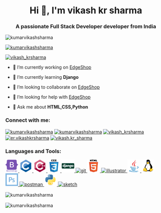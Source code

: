 <h1 align="center">Hi 👋, I'm vikash kr sharma</h1>
<h3 align="center">A passionate Full Stack Developer developer from India</h3>

<p align="left"> <img src="https://komarev.com/ghpvc/?username=kumarvikashsharma&label=Profile%20views&color=0e75b6&style=flat" alt="kumarvikashsharma" /> </p>

<p align="left"> <a href="https://github.com/ryo-ma/github-profile-trophy"><img src="https://github-profile-trophy.vercel.app/?username=kumarvikashsharma" alt="kumarvikashsharma" /></a> </p>

<p align="left"> <a href="https://twitter.com/vikash_krsharma" target="blank"><img src="https://img.shields.io/twitter/follow/vikash_krsharma?logo=twitter&style=for-the-badge" alt="vikash_krsharma" /></a> </p>

- 🔭 I’m currently working on [EdgeShop](https://github.com/kumarvikashsharma/EdgeShop.git)

- 🌱 I’m currently learning **Django**

- 👯 I’m looking to collaborate on [EdgeShop](https://github.com/kumarvikashsharma/EdgeShop.git)

- 🤝 I’m looking for help with [EdgeShop](https://github.com/kumarvikashsharma/EdgeShop.git)

- 💬 Ask me about **HTML,CSS,Python**

<h3 align="left">Connect with me:</h3>
<p align="left">
<a href="https://codepen.io/kumarvikashsharma" target="blank"><img align="center" src="https://raw.githubusercontent.com/rahuldkjain/github-profile-readme-generator/master/src/images/icons/Social/codepen.svg" alt="kumarvikashsharma" height="30" width="40" /></a>
<a href="https://dev.to/kumarvikashsharma" target="blank"><img align="center" src="https://raw.githubusercontent.com/rahuldkjain/github-profile-readme-generator/master/src/images/icons/Social/devto.svg" alt="kumarvikashsharma" height="30" width="40" /></a>
<a href="https://twitter.com/vikash_krsharma" target="blank"><img align="center" src="https://raw.githubusercontent.com/rahuldkjain/github-profile-readme-generator/master/src/images/icons/Social/twitter.svg" alt="vikash_krsharma" height="30" width="40" /></a>
<a href="https://fb.com/er.vikashkrsharma" target="blank"><img align="center" src="https://raw.githubusercontent.com/rahuldkjain/github-profile-readme-generator/master/src/images/icons/Social/facebook.svg" alt="er.vikashkrsharma" height="30" width="40" /></a>
<a href="https://instagram.com/vikash.kr_sharma" target="blank"><img align="center" src="https://raw.githubusercontent.com/rahuldkjain/github-profile-readme-generator/master/src/images/icons/Social/instagram.svg" alt="vikash.kr_sharma" height="30" width="40" /></a>
</p>

<h3 align="left">Languages and Tools:</h3>
<p align="left"> <a href="https://getbootstrap.com" target="_blank" rel="noreferrer"> <img src="https://raw.githubusercontent.com/devicons/devicon/master/icons/bootstrap/bootstrap-plain-wordmark.svg" alt="bootstrap" width="40" height="40"/> </a> <a href="https://www.cprogramming.com/" target="_blank" rel="noreferrer"> <img src="https://raw.githubusercontent.com/devicons/devicon/master/icons/c/c-original.svg" alt="c" width="40" height="40"/> </a> <a href="https://www.w3schools.com/cpp/" target="_blank" rel="noreferrer"> <img src="https://raw.githubusercontent.com/devicons/devicon/master/icons/cplusplus/cplusplus-original.svg" alt="cplusplus" width="40" height="40"/> </a> <a href="https://www.w3schools.com/css/" target="_blank" rel="noreferrer"> <img src="https://raw.githubusercontent.com/devicons/devicon/master/icons/css3/css3-original-wordmark.svg" alt="css3" width="40" height="40"/> </a> <a href="https://www.djangoproject.com/" target="_blank" rel="noreferrer"> <img src="https://raw.githubusercontent.com/devicons/devicon/master/icons/django/django-original.svg" alt="django" width="40" height="40"/> </a> <a href="https://git-scm.com/" target="_blank" rel="noreferrer"> <img src="https://www.vectorlogo.zone/logos/git-scm/git-scm-icon.svg" alt="git" width="40" height="40"/> </a> <a href="https://www.w3.org/html/" target="_blank" rel="noreferrer"> <img src="https://raw.githubusercontent.com/devicons/devicon/master/icons/html5/html5-original-wordmark.svg" alt="html5" width="40" height="40"/> </a> <a href="https://www.adobe.com/in/products/illustrator.html" target="_blank" rel="noreferrer"> <img src="https://www.vectorlogo.zone/logos/adobe_illustrator/adobe_illustrator-icon.svg" alt="illustrator" width="40" height="40"/> </a> <a href="https://www.java.com" target="_blank" rel="noreferrer"> <img src="https://raw.githubusercontent.com/devicons/devicon/master/icons/java/java-original.svg" alt="java" width="40" height="40"/> </a> <a href="https://www.linux.org/" target="_blank" rel="noreferrer"> <img src="https://raw.githubusercontent.com/devicons/devicon/master/icons/linux/linux-original.svg" alt="linux" width="40" height="40"/> </a> <a href="https://www.photoshop.com/en" target="_blank" rel="noreferrer"> <img src="https://raw.githubusercontent.com/devicons/devicon/master/icons/photoshop/photoshop-line.svg" alt="photoshop" width="40" height="40"/> </a> <a href="https://postman.com" target="_blank" rel="noreferrer"> <img src="https://www.vectorlogo.zone/logos/getpostman/getpostman-icon.svg" alt="postman" width="40" height="40"/> </a> <a href="https://www.python.org" target="_blank" rel="noreferrer"> <img src="https://raw.githubusercontent.com/devicons/devicon/master/icons/python/python-original.svg" alt="python" width="40" height="40"/> </a> <a href="https://www.sketch.com/" target="_blank" rel="noreferrer"> <img src="https://www.vectorlogo.zone/logos/sketchapp/sketchapp-icon.svg" alt="sketch" width="40" height="40"/> </a> </p>

<p><img align="center" src="https://github-readme-stats.vercel.app/api/top-langs?username=kumarvikashsharma&show_icons=true&locale=en&layout=compact" alt="kumarvikashsharma" /></p>

<p><img align="center" src="https://github-readme-streak-stats.herokuapp.com/?user=kumarvikashsharma&" alt="kumarvikashsharma" /></p>
